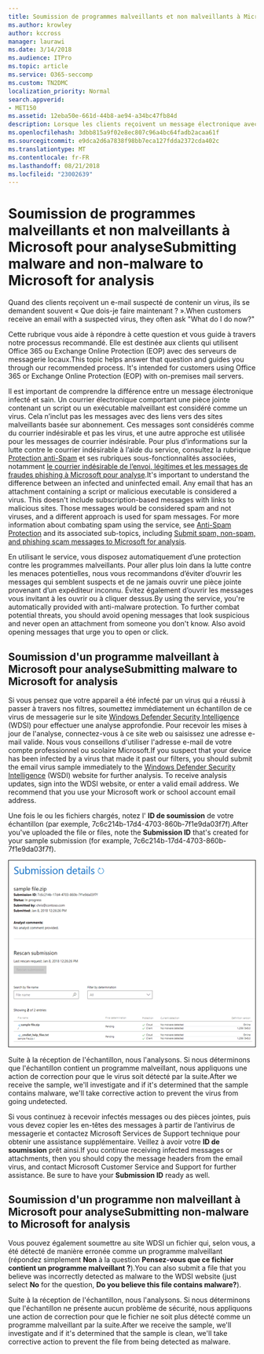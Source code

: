 ```yaml
---
title: Soumission de programmes malveillants et non malveillants à Microsoft pour analyse
ms.author: krowley
author: kccross
manager: laurawi
ms.date: 3/14/2018
ms.audience: ITPro
ms.topic: article
ms.service: O365-seccomp
ms.custom: TN2DMC
localization_priority: Normal
search.appverid:
- MET150
ms.assetid: 12eba50e-661d-44b8-ae94-a34bc47fb84d
description: Lorsque les clients reçoivent un message électronique avec un virus suspecté, ils utilisent souvent askWhat faire faire maintenant ?
ms.openlocfilehash: 3dbb815a9f02e8ec807c96a4bc64fadb2acaa61f
ms.sourcegitcommit: e9dca2d6a7838f98bb7eca127fdda2372cda402c
ms.translationtype: MT
ms.contentlocale: fr-FR
ms.lasthandoff: 08/21/2018
ms.locfileid: "23002639"
---
```

# <a name="submitting-malware-and-non-malware-to-microsoft-for-analysis"></a><span data-ttu-id="eca84-103">Soumission de programmes malveillants et non malveillants à Microsoft pour analyse</span><span class="sxs-lookup"><span data-stu-id="eca84-103">Submitting malware and non-malware to Microsoft for analysis</span></span>

<span data-ttu-id="eca84-104">Quand des clients reçoivent un e-mail suspecté de contenir un virus, ils se demandent souvent « Que dois-je faire maintenant ? ».</span><span class="sxs-lookup"><span data-stu-id="eca84-104">When customers receive an email with a suspected virus, they often ask "What do I do now?"</span></span>
  
<span data-ttu-id="eca84-p101">Cette rubrique vous aide à répondre à cette question et vous guide à travers notre processus recommandé. Elle est destinée aux clients qui utilisent Office 365 ou Exchange Online Protection (EOP) avec des serveurs de messagerie locaux.</span><span class="sxs-lookup"><span data-stu-id="eca84-p101">This topic helps answer that question and guides you through our recommended process. It's intended for customers using Office 365 or Exchange Online Protection (EOP) with on-premises mail servers.</span></span>
  
<span data-ttu-id="eca84-p102">Il est important de comprendre la différence entre un message électronique infecté et sain. Un courrier électronique comportant une pièce jointe contenant un script ou un exécutable malveillant est considéré comme un virus. Cela n’inclut pas les messages avec des liens vers des sites malveillants basée sur abonnement. Ces messages sont considérés comme du courrier indésirable et pas les virus, et une autre approche est utilisée pour les messages de courrier indésirable. Pour plus d’informations sur la lutte contre le courrier indésirable à l’aide du service, consultez la rubrique [Protection anti-Spam](http://technet.microsoft.com/library/d5c58b9d-c9a2-4f2e-b4aa-b202aa4d5e7d.aspx) et ses rubriques sous-fonctionnalités associées, notamment [le courrier indésirable de l’envoi, légitimes et les messages de fraudes phishing à Microsoft pour analyse](submit-spam-non-spam-and-phishing-scam-messages-to-microsoft-for-analysis.md).</span><span class="sxs-lookup"><span data-stu-id="eca84-p102">It's important to understand the difference between an infected and uninfected email. Any email that has an attachment containing a script or malicious executable is considered a virus. This doesn't include subscription-based messages with links to malicious sites. Those messages would be considered spam and not viruses, and a different approach is used for spam messages. For more information about combating spam using the service, see [Anti-Spam Protection](http://technet.microsoft.com/library/d5c58b9d-c9a2-4f2e-b4aa-b202aa4d5e7d.aspx) and its associated sub-topics, including [Submit spam, non-spam, and phishing scam messages to Microsoft for analysis](submit-spam-non-spam-and-phishing-scam-messages-to-microsoft-for-analysis.md).</span></span> 
  
<span data-ttu-id="eca84-p103">En utilisant le service, vous disposez automatiquement d’une protection contre les programmes malveillants. Pour aller plus loin dans la lutte contre les menaces potentielles, nous vous recommandons d’éviter d’ouvrir les messages qui semblent suspects et de ne jamais ouvrir une pièce jointe provenant d’un expéditeur inconnu. Évitez également d’ouvrir les messages vous invitant à les ouvrir ou à cliquer dessus.</span><span class="sxs-lookup"><span data-stu-id="eca84-p103">By using the service, you're automatically provided with anti-malware protection. To further combat potential threats, you should avoid opening messages that look suspicious and never open an attachment from someone you don't know. Also avoid opening messages that urge you to open or click.</span></span>
  
## <a name="submitting-malware-to-microsoft-for-analysis"></a><span data-ttu-id="eca84-115">Soumission d'un programme malveillant à Microsoft pour analyse</span><span class="sxs-lookup"><span data-stu-id="eca84-115">Submitting malware to Microsoft for analysis</span></span>

<span data-ttu-id="eca84-p104">Si vous pensez que votre appareil a été infecté par un virus qui a réussi à passer à travers nos filtres, soumettez immédiatement un échantillon de ce virus de messagerie sur le site [Windows Defender Security Intelligence](https://go.microsoft.com/fwlink/p/?LinkId=196858) (WDSI) pour effectuer une analyse approfondie. Pour recevoir les mises à jour de l'analyse, connectez-vous à ce site web ou saisissez une adresse e-mail valide. Nous vous conseillons d'utiliser l'adresse e-mail de votre compte professionnel ou scolaire Microsoft.</span><span class="sxs-lookup"><span data-stu-id="eca84-p104">If you suspect that your device has been infected by a virus that made it past our filters, you should submit the email virus sample immediately to the [Windows Defender Security Intelligence](https://go.microsoft.com/fwlink/p/?LinkId=196858) (WSDI) website for further analysis. To receive analysis updates, sign into the WDSI website, or enter a valid email address. We recommend that you use your Microsoft work or school account email address.</span></span> 
  
<span data-ttu-id="eca84-119">Une fois le ou les fichiers chargés, notez l' **ID de soumission** de votre échantillon (par exemple, 7c6c214b-17d4-4703-860b-7f1e9da03f7f).</span><span class="sxs-lookup"><span data-stu-id="eca84-119">After you've uploaded the file or files, note the **Submission ID** that's created for your sample submission (for example, 7c6c214b-17d4-4703-860b-7f1e9da03f7f).</span></span> 
  
![Détails de la soumission affichés sur le site Windows Defender Security Intelligence](media/EOP-Malware-Protection-Center.png)
  
<span data-ttu-id="eca84-121">Suite à la réception de l'échantillon, nous l'analysons. Si nous déterminons que l'échantillon contient un programme malveillant, nous appliquons une action de correction pour que le virus soit détecté par la suite.</span><span class="sxs-lookup"><span data-stu-id="eca84-121">After we receive the sample, we'll investigate and if it's determined that the sample contains malware, we'll take corrective action to prevent the virus from going undetected.</span></span>
  
<span data-ttu-id="eca84-p105">Si vous continuez à recevoir infectés messages ou des pièces jointes, puis vous devez copier les en-têtes des messages à partir de l’antivirus de messagerie et contactez Microsoft Services de Support technique pour obtenir une assistance supplémentaire. Veillez à avoir votre **ID de soumission** prêt ainsi.</span><span class="sxs-lookup"><span data-stu-id="eca84-p105">If you continue receiving infected messages or attachments, then you should copy the message headers from the email virus, and contact Microsoft Customer Service and Support for further assistance. Be sure to have your **Submission ID** ready as well.</span></span> 
  
## <a name="submitting-non-malware-to-microsoft-for-analysis"></a><span data-ttu-id="eca84-124">Soumission d'un programme non malveillant à Microsoft pour analyse</span><span class="sxs-lookup"><span data-stu-id="eca84-124">Submitting non-malware to Microsoft for analysis</span></span>

<span data-ttu-id="eca84-125">Vous pouvez également soumettre au site WDSI un fichier qui, selon vous, a été détecté de manière erronée comme un programme malveillant (répondez simplement **Non** à la question **Pensez-vous que ce fichier contient un programme malveillant ?**).</span><span class="sxs-lookup"><span data-stu-id="eca84-125">You can also submit a file that you believe was incorrectly detected as malware to the WDSI website (just select **No** for the question, **Do you believe this file contains malware?**).</span></span>
  
<span data-ttu-id="eca84-126">Suite à la réception de l'échantillon, nous l'analysons. Si nous déterminons que l'échantillon ne présente aucun problème de sécurité, nous appliquons une action de correction pour que le fichier ne soit plus détecté comme un programme malveillant par la suite.</span><span class="sxs-lookup"><span data-stu-id="eca84-126">After we receive the sample, we'll investigate and if it's determined that the sample is clean, we'll take corrective action to prevent the file from being detected as malware.</span></span>
  

